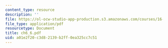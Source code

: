 ```yaml
---
content_type: resource
description: ''
file: https://ol-ocw-studio-app-production.s3.amazonaws.com/courses/16-30-estimation-and-control-of-aerospace-systems-spring-2004/a01e2f20c3d82139b2ff0ea325cc7c51_ch6_6.pdf
file_type: application/pdf
resourcetype: Document
title: ch6_6.pdf
uid: a01e2f20-c3d8-2139-b2ff-0ea325cc7c51
---
```

